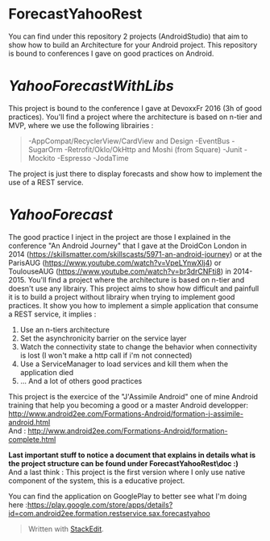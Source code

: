 # ForecastYahooRest
You can find under this repository 2 projects (AndroidStudio) that aim to show how to build an Architecture for your Android project. This repository is bound to conferences I gave on good practices on Android. 

*YahooForecastWithLibs*
==========    
This project is bound to the conference I gave at DevoxxFr 2016 (3h of good practices).
You'll find a project where the architecture is based on n-tier and MVP, where we use the following librairies :
>-AppCompat/RecyclerView/CardView and Design
>-EventBus
>-SugarOrm
>-Retrofit/OkIo/OkHttp and Moshi (from Square)
>-Junit
>-Mockito
>-Espresso
>-JodaTime   

The project is just there to display forecasts and show how to implement the use of a REST service.

*YahooForecast*
==========    
The good practice I inject in the project are those I explained in the conference "An Android Journey" that I gave at the DroidCon London in 2014 (https://skillsmatter.com/skillscasts/5971-an-android-journey) or at the ParisAUG (https://www.youtube.com/watch?v=VpeLYnwXlj4)  or ToulouseAUG (https://www.youtube.com/watch?v=br3drCNFti8) in 2014-2015.
You'll find a project where the architecture is based on n-tier and doesn't use any librairy. This project aims to show how difficult and painfull it is to build a project without librairy when trying to implement good practices.
It show you how to implement a simple application that consume a REST service, it implies :  
1. Use an n-tiers architecture  
2. Set the asynchronicity barrier on the service layer  
3. Watch the connectivity state to change the behavior when connectivity is lost (I won't make a http call if i'm not connected)  
4. Use a ServiceManager to load services and kill them when the application died  
5. ... And a lot of others good practices  

This project is the exercice of the "J'Assimile Android" one of mine Android training that help you becoming a good or a master Android developper: http://www.android2ee.com/Formations-Android/formation-j-assimile-android.html  
And : http://www.android2ee.com/Formations-Android/formation-complete.html  
  
**Last important stuff to notice a document that explains in details what is the project structure can be found under ForecastYahooRest\doc :)**  
And a last think : This project is the first version where I only use native component of the system, this is a educative project. 

 You can find the application on GooglePlay to better see what I'm doing here :https://play.google.com/store/apps/details?id=com.android2ee.formation.restservice.sax.forecastyahoo  
 
> Written with [StackEdit](https://stackedit.io/).
